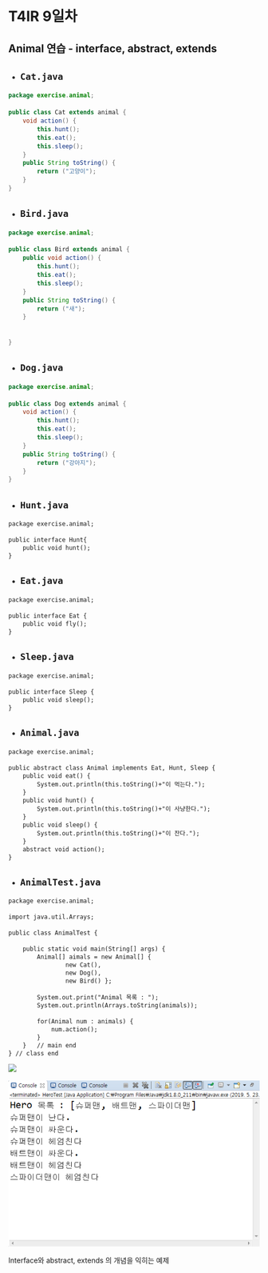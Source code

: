 # T4IR 9일차 #

## Animal 연습 - interface, abstract, extends

- ## `Cat.java`

```java
package exercise.animal;

public class Cat extends animal {
	void action() {
		this.hunt();
		this.eat();
		this.sleep();
	}
	public String toString() {
		return ("고양이");
	}
}
```

- ## `Bird.java`

```java
package exercise.animal;

public class Bird extends animal {
	public void action() {
		this.hunt();
		this.eat();
		this.sleep();
	}
	public String toString() {
		return ("새");
	}
	
	
}

```

- ## `Dog.java`

```java
package exercise.animal;

public class Dog extends animal {
	void action() {
		this.hunt();
		this.eat();
		this.sleep();
	}
	public String toString() {
		return ("강아지");
	}
}
```



- ## `Hunt.java`

``` 
package exercise.animal;

public interface Hunt{
	public void hunt();
}

```

- ## `Eat.java`

```
package exercise.animal;

public interface Eat {
	public void fly();
}

```

- ## `Sleep.java`

```
package exercise.animal;

public interface Sleep {
	public void sleep();
}

```

- ## `Animal.java`

```
package exercise.animal;

public abstract class Animal implements Eat, Hunt, Sleep {
	public void eat() {
		System.out.println(this.toString()+"이 먹는다.");
	}
	public void hunt() {
		System.out.println(this.toString()+"이 사냥한다.");
	}
	public void sleep() {
		System.out.println(this.toString()+"이 잔다.");
	}
	abstract void action();
}
```

- ## `AnimalTest.java`

```
package exercise.animal;

import java.util.Arrays;

public class AnimalTest {

	public static void main(String[] args) {
		Animal[] aimals = new Animal[] {
				new Cat(),
				new Dog(),
				new Bird() };
	
		System.out.print("Animal 목록 : ");
		System.out.println(Arrays.toString(animals));
		
		for(Animal num : animals) {
			num.action();
		}
	}	// main end
} // class end
```

![](C:\Users\student\TIL\190523\Day9\result1.png)





![](https://github.com/Q3333/ITL/blob/master/190523/Day9/result1.png)





Interface와 abstract, extends 의 개념을 익히는 예제 

